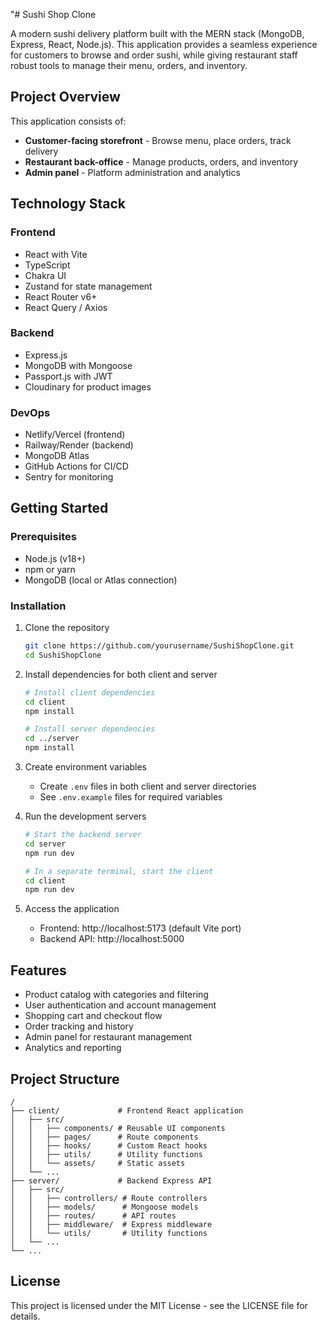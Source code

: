 "# Sushi Shop Clone

A modern sushi delivery platform built with the MERN stack (MongoDB, Express, React, Node.js). This application provides a seamless experience for customers to browse and order sushi, while giving restaurant staff robust tools to manage their menu, orders, and inventory.

## Project Overview

This application consists of:

- **Customer-facing storefront** - Browse menu, place orders, track delivery
- **Restaurant back-office** - Manage products, orders, and inventory
- **Admin panel** - Platform administration and analytics

## Technology Stack

### Frontend
- React with Vite
- TypeScript
- Chakra UI
- Zustand for state management
- React Router v6+
- React Query / Axios

### Backend
- Express.js
- MongoDB with Mongoose
- Passport.js with JWT
- Cloudinary for product images

### DevOps
- Netlify/Vercel (frontend)
- Railway/Render (backend)
- MongoDB Atlas
- GitHub Actions for CI/CD
- Sentry for monitoring

## Getting Started

### Prerequisites
- Node.js (v18+)
- npm or yarn
- MongoDB (local or Atlas connection)

### Installation

1. Clone the repository
   ```bash
   git clone https://github.com/yourusername/SushiShopClone.git
   cd SushiShopClone
   ```

2. Install dependencies for both client and server
   ```bash
   # Install client dependencies
   cd client
   npm install
   
   # Install server dependencies
   cd ../server
   npm install
   ```

3. Create environment variables
   - Create `.env` files in both client and server directories
   - See `.env.example` files for required variables

4. Run the development servers
   ```bash
   # Start the backend server
   cd server
   npm run dev
   
   # In a separate terminal, start the client
   cd client
   npm run dev
   ```

5. Access the application
   - Frontend: http://localhost:5173 (default Vite port)
   - Backend API: http://localhost:5000

## Features

- Product catalog with categories and filtering
- User authentication and account management
- Shopping cart and checkout flow
- Order tracking and history
- Admin panel for restaurant management
- Analytics and reporting

## Project Structure

```
/
├── client/             # Frontend React application
│   ├── src/
│   │   ├── components/ # Reusable UI components
│   │   ├── pages/      # Route components
│   │   ├── hooks/      # Custom React hooks
│   │   ├── utils/      # Utility functions
│   │   └── assets/     # Static assets
│   └── ...
├── server/             # Backend Express API
│   ├── src/
│   │   ├── controllers/ # Route controllers
│   │   ├── models/      # Mongoose models
│   │   ├── routes/      # API routes
│   │   ├── middleware/  # Express middleware
│   │   └── utils/       # Utility functions
│   └── ...
└── ...
```

## License

This project is licensed under the MIT License - see the LICENSE file for details.
